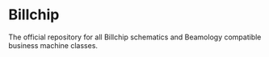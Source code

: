 # Billchip
The official repository for all Billchip schematics and Beamology compatible business machine classes.
